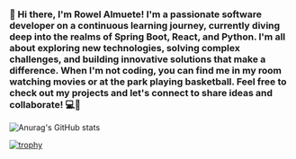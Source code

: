 <!--
**roelma2000/roelma2000** is a ✨ _special_ ✨ repository because its `README.md` (this file) appears on your GitHub profile.

Here are some ideas to get you started:

- 🔭 I’m currently working on ...
- 🌱 I’m currently learning ...
- 👯 I’m looking to collaborate on ...
- 🤔 I’m looking for help with ...
- 💬 Ask me about ...
- 📫 How to reach me: ...
- 😄 Pronouns: ...
- ⚡ Fun fact: ...
-->

### 👋 Hi there, I'm Rowel Almuete! I'm a passionate software developer on a continuous learning journey, currently diving deep into the realms of Spring Boot, React, and Python. I'm all about exploring new technologies, solving complex challenges, and building innovative solutions that make a difference. When I'm not coding, you can find me in my room watching movies or at the park playing basketball. Feel free to check out my projects and let's connect to share ideas and collaborate! 💻🚀

![Anurag's GitHub stats](https://github-readme-stats.vercel.app/api?username=roelma2000&show_icons=true&theme=radical)

[![trophy](https://github-profile-trophy.vercel.app/?username=roelma2000&theme=chalk)](https://github.com/roelma2000/github-profile-trophy)
